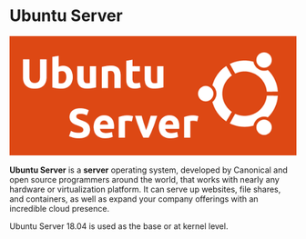 # Ubuntu Server

![](../../../../.gitbook/assets/image%20%287%29.png)

**Ubuntu Server** is a **server** operating system, developed by Canonical and open source programmers around the world, that works with nearly any hardware or virtualization platform. It can serve up websites, file shares, and containers, as well as expand your company offerings with an incredible cloud presence.

Ubuntu Server 18.04 is used as the base or at kernel level. 



